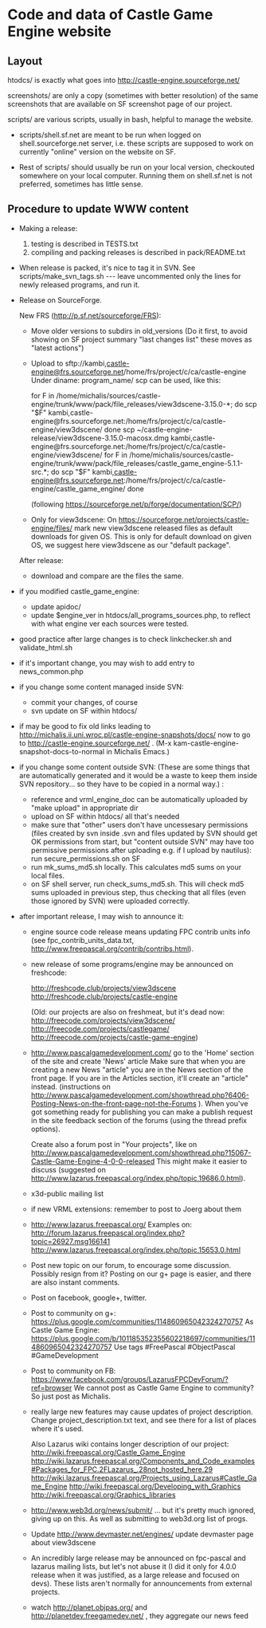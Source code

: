 Code and data of Castle Game Engine website
===========================================

Layout
------

htodcs/ is exactly what goes into http://castle-engine.sourceforge.net/

screenshots/ are only a copy (sometimes with better resolution) of the same screenshots that are available on SF screenshot page of our project.

scripts/ are various scripts, usually in bash, helpful to manage the website.

* scripts/shell.sf.net are meant to be run when logged on shell.sourceforge.net server, i.e. these scripts are supposed to work on currently "online" version on the website on SF.

* Rest of scripts/ should usually be run on your local version, checkouted somewhere on your local computer. Running them on shell.sf.net is not preferred, sometimes has little sense.

Procedure to update WWW content
-------------------------------

- Making a release:
  1. testing is described in TESTS.txt
  2. compiling and packing releases is described in pack/README.txt

- When release is packed, it's nice to tag it in SVN.
  See scripts/make_svn_tags.sh --- leave uncommented only
  the lines for newly released programs, and run it.

- Release on SourceForge.

  New FRS (http://p.sf.net/sourceforge/FRS):
  - Move older versions to subdirs in old_versions
    (Do it first, to avoid showing on SF project summary "last changes list"
    these moves as "latest actions")
  - Upload to
    sftp://kambi,castle-engine@frs.sourceforge.net/home/frs/project/c/ca/castle-engine
    Under diname: program_name/
    scp can be used, like this:

    for F in /home/michalis/sources/castle-engine/trunk/www/pack/file_releases/view3dscene-3.15.0-*; do
      scp "$F" kambi,castle-engine@frs.sourceforge.net:/home/frs/project/c/ca/castle-engine/view3dscene/
    done
    scp ~/castle-engine-release/view3dscene-3.15.0-macosx.dmg kambi,castle-engine@frs.sourceforge.net:/home/frs/project/c/ca/castle-engine/view3dscene/
    for F in /home/michalis/sources/castle-engine/trunk/www/pack/file_releases/castle_game_engine-5.1.1-src.*; do
      scp "$F" kambi,castle-engine@frs.sourceforge.net:/home/frs/project/c/ca/castle-engine/castle_game_engine/
    done

    (following https://sourceforge.net/p/forge/documentation/SCP/)

  - Only for view3dscene: On https://sourceforge.net/projects/castle-engine/files/
    mark new view3dscene released files as default downloads for given OS.
    This is only for default download on given OS, we suggest here
    view3dscene as our "default package".

  After release:
  - download and compare are the files the same.

- if you modified castle_game_engine:
  - update apidoc/
  - update $engine_ver in htdocs/all_programs_sources.php, to reflect
    with what engine ver each sources were tested.

- good practice after large changes is to check
  linkchecker.sh and validate_html.sh

- if it's important change, you may wish to add entry to news_common.php

- if you change some content managed inside SVN:
  - commit your changes, of course
  - svn update on SF within htdocs/

- if may be good to fix old links leading to
  http://michalis.ii.uni.wroc.pl/castle-engine-snapshots/docs/ now
  to go to http://castle-engine.sourceforge.net/ .
  (M-x kam-castle-engine-snapshot-docs-to-normal in Michalis Emacs.)

- if you change some content outside SVN:
  (These are some things that are automatically generated and it would
  be a waste to keep them inside SVN repository... so they have to
  be copied in a normal way.) :
  - reference and vrml_engine_doc can be automatically uploaded by "make upload"
    in appropriate dir
  - upload on SF within htdocs/ all that's needed
  - make sure that "other" users don't have uncessesary permissions
    (files created by svn inside .svn and files updated by SVN
    should get OK permissions from start, but "content outside SVN"
    may have too permissive permissions after uploading e.g. if I upload
    by nautilus): run secure_permissions.sh on SF
  - run mk_sums_md5.sh locally. This calculates md5 sums on your local
    files.
  - on SF shell server, run check_sums_md5.sh. This will check md5 sums
    uploaded in previous step, thus checking that all files (even those
    ignored by SVN) were uploaded correctly.

- after important release, I may wish to announce it:

  - engine source code release means updating FPC contrib units info
    (see fpc_contrib_units_data.txt,
    http://www.freepascal.org/contrib/contribs.html).

  - new release of some programs/engine may be announced on freshcode:

    http://freshcode.club/projects/view3dscene
    http://freshcode.club/projects/castle-engine

    (Old: our projects are also on freshmeat, but it's dead now:
    http://freecode.com/projects/view3dscene/
    http://freecode.com/projects/castlegame/
    http://freecode.com/projects/castle-game-engine)

  - http://www.pascalgamedevelopment.com/
    go to the 'Home' section of the site and create 'News' article
    Make sure that when you are creating a new News "article" you are in the News section of the front page. If you are in the Articles section, it'll create an "article" instead.
    (instructions on http://www.pascalgamedevelopment.com/showthread.php?6406-Posting-News-on-the-front-page-not-the-Forums ).
    When you've got something ready for publishing you can make a publish request in the site feedback section of the forums (using the thread prefix options).

    Create also a forum post in "Your projects", like on
    http://www.pascalgamedevelopment.com/showthread.php?15067-Castle-Game-Engine-4-0-0-released
    This might make it easier to discuss (suggested on
    http://www.lazarus.freepascal.org/index.php/topic,19686.0.html).

  - x3d-public mailing list
  - if new VRML extensions: remember to post to Joerg about them
  - http://www.lazarus.freepascal.org/
    Examples on:
    http://forum.lazarus.freepascal.org/index.php?topic=26927.msg166141
    http://www.lazarus.freepascal.org/index.php/topic,15653.0.html
  - Post new topic on our forum, to encourage some discussion.
    Possibly resign from it? Posting on our g+ page is easier,
    and there are also instant comments.
  - Post on facebook, google+, twitter.

  - Post to community on g+:
    https://plus.google.com/communities/114860965042324270757
    As Castle Game Engine:
    https://plus.google.com/b/101185352355602218697/communities/114860965042324270757
    Use tags #FreePascal #ObjectPascal #GameDevelopment

  - Post to community on FB:
    https://www.facebook.com/groups/LazarusFPCDevForum/?ref=browser
    We cannot post as Castle Game Engine to community? So just post as Michalis.

  - really large new features may cause updates of project description.
    Change project_description.txt text, and see there for a list of places
    where it's used.

    Also Lazarus wiki contains longer description of our project:
      http://wiki.freepascal.org/Castle_Game_Engine
      http://wiki.lazarus.freepascal.org/Components_and_Code_examples#Packages_for_FPC.2FLazarus_.28not_hosted_here.29
      http://wiki.lazarus.freepascal.org/Projects_using_Lazarus#Castle_Game_Engine
      http://wiki.freepascal.org/Developing_with_Graphics
      http://wiki.freepascal.org/Graphics_libraries

  - http://www.web3d.org/news/submit/
    ... but it's pretty much ignored, giving up on this.
    As well as submitting to web3d.org list of progs.

  - Update http://www.devmaster.net/engines/
    update devmaster page about view3dscene

  - An incredibly large release may be announced on fpc-pascal and lazarus
    mailing lists, but let's not abuse it (I did it only for 4.0.0 release
    when it was justified, as a large release and focused on devs).
    These lists aren't normally for announcements from external projects.

  - watch http://planet.objpas.org/ and http://planetdev.freegamedev.net/ ,
    they aggregate our news feed
